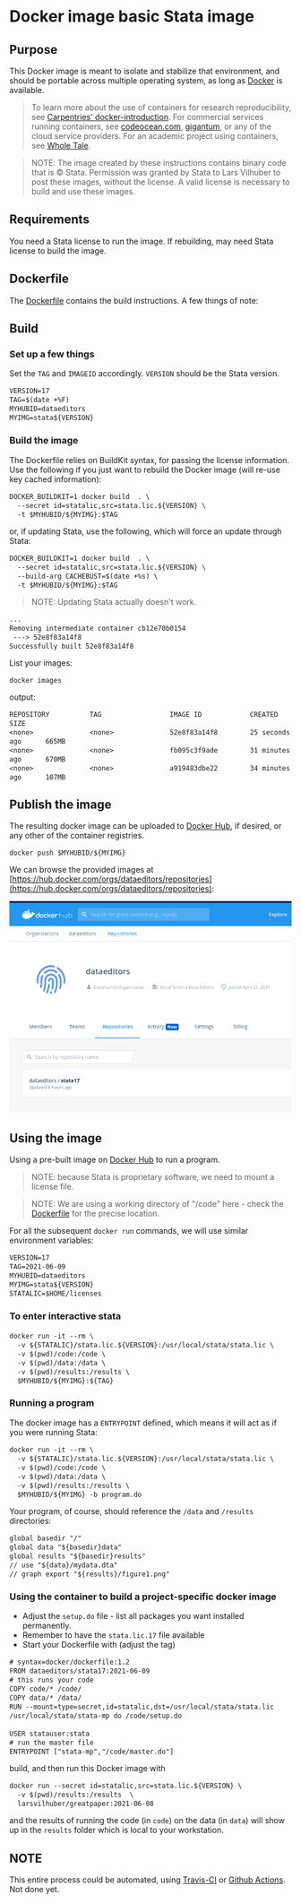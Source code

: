 # Docker image basic Stata image

## Purpose

This Docker image is meant to isolate and stabilize that environment, and should be portable across
multiple operating system, as long as [Docker](https://docker.com) is available.

> To learn more about the use of containers for research reproducibility, see [Carpentries' docker-introduction](https://carpentries-incubator.github.io/docker-introduction/index.html). For commercial services running containers, see [codeocean.com](https://codeocean.com), [gigantum](https://gigantum.com/), or any of the cloud service providers. For an academic project using containers, see [Whole Tale](https://wholetale.org/).

> NOTE: The image created by these instructions contains binary code that is &copy; Stata. Permission was granted by Stata to Lars Vilhuber to post these images, without the license. A valid license is necessary to build and use these images. 

## Requirements

You need a Stata license to run the image. If rebuilding, may need Stata license to build the image.

## Dockerfile

The [Dockerfile](Dockerfile) contains the build instructions. A few things of note:



## Build

### Set up a few things

Set the `TAG` and `IMAGEID` accordingly. `VERSION` should be the Stata version.

```
VERSION=17
TAG=$(date +%F)
MYHUBID=dataeditors
MYIMG=stata${VERSION}
```

### Build the image

The Dockerfile relies on BuildKit syntax, for passing the license information.
Use the following if you just want to rebuild the Docker image (will re-use key cached information):

```
DOCKER_BUILDKIT=1 docker build  . \
  --secret id=statalic,src=stata.lic.${VERSION} \
  -t $MYHUBID/${MYIMG}:$TAG
```

or, if updating Stata, use the following, which will force an update through Stata:

```
DOCKER_BUILDKIT=1 docker build  . \
  --secret id=statalic,src=stata.lic.${VERSION} \
  --build-arg CACHEBUST=$(date +%s) \
  -t $MYHUBID/${MYIMG}:$TAG
```
> NOTE: Updating Stata actually doesn't work.

```
...
Removing intermediate container cb12e70b0154
 ---> 52e8f83a14f8
Successfully built 52e8f83a14f8
```

List your images:

```
docker images 
```
output:
```
REPOSITORY          TAG                 IMAGE ID            CREATED             SIZE
<none>              <none>              52e8f83a14f8        25 seconds ago      665MB
<none>              <none>              fb095c3f9ade        31 minutes ago      670MB
<none>              <none>              a919483dbe22        34 minutes ago      107MB
```

## Publish the image 

The resulting docker image can be uploaded to [Docker Hub](https://hub.docker.com/), if desired, or any other of the container registries. 


```
docker push $MYHUBID/${MYIMG}
```

We can browse the provided images at [https://hub.docker.com/orgs/dataeditors/repositories](https://hub.docker.com/orgs/dataeditors/repositories):

![Screenshot of repository for dataeditors](assets/docker-hub-dataeditors.png)

## Using the image

Using a pre-built image on [Docker Hub](https://hub.docker.com/repository/docker/dataeditors/) to run a program. 

> NOTE: because Stata is proprietary software, we need to mount a license file. 

> NOTE: We are using a working directory of "/code" here - check the [Dockerfile](Dockerfile) for the precise location.


For all the subsequent `docker run` commands, we will use similar environment variables:

```
VERSION=17
TAG=2021-06-09
MYHUBID=dataeditors
MYIMG=stata${VERSION}
STATALIC=$HOME/licenses
```

### To enter interactive stata

```
docker run -it --rm \
  -v ${STATALIC}/stata.lic.${VERSION}:/usr/local/stata/stata.lic \
  -v $(pwd)/code:/code \
  -v $(pwd)/data:/data \
  -v $(pwd)/results:/results \
  $MYHUBID/${MYIMG}:${TAG}
```

### Running a program

The docker image has a `ENTRYPOINT` defined, which means it will act as if you were running Stata:


```
docker run -it --rm \
  -v ${STATALIC}/stata.lic.${VERSION}:/usr/local/stata/stata.lic \
  -v $(pwd)/code:/code \
  -v $(pwd)/data:/data \
  -v $(pwd)/results:/results \
  $MYHUBID/${MYIMG} -b program.do
```
Your program, of course, should reference the `/data` and `/results` directories:

```
global basedir "/"
global data "${basedir}data"
global results "${basedir}results"
// use "${data}/mydata.dta"
// graph export "${results}/figure1.png"
```

### Using the container to build a project-specific docker image

- Adjust the `setup.do` file - list all packages you want installed permanently. 
- Remember to have the `stata.lic.17` file available
- Start your Dockerfile with (adjust the tag)

```
# syntax=docker/dockerfile:1.2
FROM dataeditors/stata17:2021-06-09
# this runs your code 
COPY code/* /code/
COPY data/* /data/
RUN --mount=type=secret,id=statalic,dst=/usr/local/stata/stata.lic /usr/local/stata/stata-mp do /code/setup.do

USER statauser:stata
# run the master file
ENTRYPOINT ["stata-mp","/code/master.do"]
```

build, and then run this Docker image with

```
docker run --secret id=statalic,src=stata.lic.${VERSION} \
  -v $(pwd)/results:/results  \
  larsvilhuber/greatpaper:2021-06-08
```
and the results of running the code (in `code`) on the data (in `data`) will show up in the `results` folder which is local to your workstation.

## NOTE

This entire process could be automated, using [Travis-CI](https://docs.travis-ci.com/user/docker/#pushing-a-docker-image-to-a-registry) or [Github Actions](https://github.com/marketplace/actions/build-and-push-docker-images). Not done yet.
